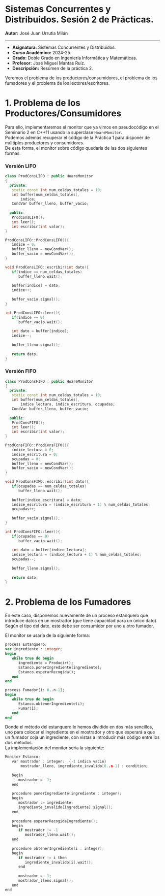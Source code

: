 # Sistemas Concurrentes y Distribuidos. Sesión 2 de Prácticas.

**Autor:** José Juan Urrutia Milán
***

- **Asignatura:** Sistemas Concurrentes y Distribuidos.  
- **Curso Académico:** 2024-25.
- **Grado:** Doble Grado en Ingeniería Informática y Matemáticas.
- **Profesor:** José Miguel Mantas Ruíz.
- **Descripción:** Resúmen de la práctica 2.

Veremos el problema de los productores/consumidores, el problema de los fumadores y el problema de los lectores/escritores.  
  
# 1. Problema de los Productores/Consumidores
Para ello, implementaremos el monitor que ya vimos en pseudocódigo en el Seminario 2 en C++11 usando la superclase `HoareMonitor`.  
Podemos además recuperar el código de la Práctica 1 para disponer de múltiples productores y consumidores.  
De esta forma, el monitor sobre código quedaría de las dos siguientes formas:

### Versión LIFO
```c++
class ProdConsLIFO : public HoareMonitor
{
  private:
   static const int num_celdas_totales = 10;
   int buffer[num_celdas_totales],
       indice;
   CondVar buffer_lleno, buffer_vacio;
   
  public:
   ProdConsLIFO();
   int leer();
   int escribir(int valor);
}

ProdConsLIFO::ProdConsLIFO(){
   indice = 0;
   buffer_lleno = newCondVar();
   buffer_vacio = newCondVar();
}

void ProdConsLIFO::escribir(int dato){
   if(indice == num_celdas_totales)
      buffer_lleno.wait();
      
   buffer[indice] = dato;
   indice++;
   
   buffer_vacio.signal();
}

int ProdConsLIFO::leer(){
   if(indice == 0)
      buffer_vacio.wait();
      
   int dato = buffer[indice];
   indice--;
   
   buffer_lleno.signal();
   
   return dato;
}
```

### Versión FIFO
```c++
class ProdConsFIFO : public HoareMonitor
{
  private:
   static const int num_celdas_totales = 10;
   int buffer[num_celdas_totales],
       indice_lectura, indice_escritura, ocupadas;
   CondVar buffer_lleno, buffer_vacio;
   
  public:
   ProdConsFIFO();
   int leer();
   int escribir(int valor);
}

ProdConsFIFO::ProdConsFIFO(){
   indice_lectura = 0;
   indice_escritura = 0;
   ocupadas = 0;
   buffer_lleno = newCondVar();
   buffer_vacio = newCondVar();
}

void ProdConsFIFO::escribir(int dato){
   if(ocupadas == num_celdas_totales)
      buffer_lleno.wait();
      
   buffer[indice_escritura] = dato;
   indice_escritura = (indice_escritura + 1) % num_celdas_totales;
   ocupadas++;
   
   buffer_vacio.signal();
}

int ProdConsFIFO::leer(){
   if(ocupadas == 0)
      buffer_vacio.wait();
      
   int dato = buffer[indice_lectura];
   indice_lectura = (indice_lectura + 1) % num_celdas_totales;
   ocupadas--;
   
   buffer_lleno.signal();
   
   return dato;
}
```

# 2. Problema de los Fumadores
En este caso, disponemos nuevamente de un proceso estanquero que introduce datos en un mostrador (que tiene capacidad para un único dato). Según el tipo del dato, este debe ser consumidor por uno u otro fumador.  
  
El monitor se usaría de la siguiente forma:
```pascal
process Estanquero;
var ingrediente : integer;
begin
   while true do begin
      ingrediente = Producir();
      Estanco.ponerIngrediente(ingrediente);
      Estanco.esperarRecogida();
   end
end

process Fumador[i: 0..n-1];
begin
   while true do begin
      Estanco.obtenerIngrediente(i);
      Fumar(i);
   end
end
```
Donde el método del estanquero lo hemos dividido en dos más sencillos, uno para colocar el ingrediente en el mostrador y otro que esperará a que un fumador coja un ingrediente, con vistas a introducir más código entre los dos métodos.  
La implementación del monitor sería la siguiente:
```c++
Monitor Estanco;
   var mostrador : integer;  {-1 indica vacio}
       mostrador_lleno, ingrediente_invalido[0..n-1] : condition; 
       
   begin
      mostrador = -1;
   end
   
   procedure ponerIngrediente(ingrediente : integer);
   begin
      mostrador := ingrediente;
      ingrediente_invalido[ingrediente].signal();
   end
   
   procedure esperarRecogidaIngrediente();
   begin
      if mostrador != -1
         mostrador_lleno.wait();
   end
   
   procedure obtenerIngrediente(i : integer);
   begin
      if mostrador != i then
         ingrediente_invalido[i].wait();
      end
      
      mostrador = -1;
      mostrador_lleno.signal();
   end
end
```



